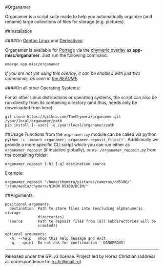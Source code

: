 #Organamer

Organamer is a script suite made to help you automatically organize (and rename) large collections of files for storage (e.g. pictures).

##Installation

####On [Gentoo Linux](http://en.wikipedia.org/wiki/Gentoo_linux) and [Derivatives](http://en.wikipedia.org/wiki/Category:Gentoo_Linux_derivatives):

Organamer is available for [Portage](http://en.wikipedia.org/wiki/Portage_(software)) via the [chymeric overlay](https://github.com/TheChymera/chymeric) as **app-misc/organamer**.
Just run the following command:

```
emerge app-misc/organamer
```

*If you are not yet using this overlay, it can be enabled with just two commands, as seen in [the README](https://github.com/TheChymera/chymeric).*

####On all other Operating Systems:

For all other Linux distributions or operating systems, the script can also be run directly from its containing directory (and thus, needs only be downloaded from here):

```
git clone https://github.com/TheChymera/organamer.git /your/local/organamer/path
pip install [--user] -e /your/local/organamer/path
```

##Usage
Functions from the `organamer.py` module can be called via python `python -c 'import organamer; organamer.reposit_files()'`.
Additionally we provide a more specific CLI script which you can run either as `organamer_reposit` (if installed globally), or as `./organamer_reposit.py` from the containing folder:
```
organamer_reposit [-h] [-q] destination source
```

Example:
```
organamer_reposit "/home/chymera/pictures/cameras/nd5100/" "/run/media/chymera/NIKON D5100/DCIM/"
```

##Arguments

```
positional arguments:
  destination  Path to store files into (excluding alphanumeric storage
               directories)
  source       Path to reposit files from (all subdirectories will be
               crawled!)

optional arguments:
  -h, --help   show this help message and exit
  -q, --quiet  Do not ask for confirmation - DANGEROUS!
```

---
Released under the GPLv3 license.
Project led by Horea Christian (address all correspondence to: h.chr@mail.ru)

